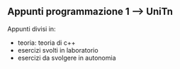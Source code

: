## Appunti programmazione 1 --> UniTn  
Appunti divisi in:  
- teoria: teoria di c++
- esercizi svolti in laboratorio
- esercizi da svolgere in autonomia
